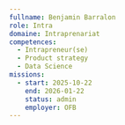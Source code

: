 ```yaml
---
fullname: Benjamin Barralon
role: Intra
domaine: Intraprenariat
competences:
  - Intrapreneur(se)
  - Product strategy
  - Data Science
missions:
  - start: 2025-10-22
    end: 2026-01-22
    status: admin
    employer: OFB
---
```

